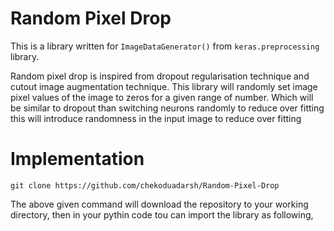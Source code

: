 # Random Pixel Drop
This is a library written for `ImageDataGenerator()` from `keras.preprocessing` library.

Random pixel drop is inspired from dropout regularisation technique and cutout image augmentation technique. This library will randomly set image pixel values of the image to zeros for a given range of number. Which will be similar to dropout than switching neurons randomly to reduce over fitting this will introduce randomness in the input image to reduce over fitting 
# Implementation
```
git clone https://github.com/chekoduadarsh/Random-Pixel-Drop
```
The above given command will download the repository to your working directory, then in your pythin code tou can import the library as following,




